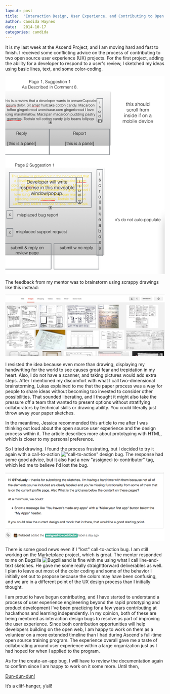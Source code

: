 ```yaml
---
layout: post
title:  "Interaction Design, User Experience, and Contributing to Open Source"
author: Candida Haynes
date:   2014-10-17
categories: candida
---
```



It is my last week at the Ascend Project, and I am moving hard and fast to finish. I received some conflicting advice on the process of contributing to two open source user experience (UX) projects. For the first project, adding the ability for a developer to respond to a user's review, I sketched my ideas using basic lines, text, and some color-coding. 

![picture](/participants/portland/candida/images/first_wireframe.png)

The feedback from my mentor was to brainstorm using scrappy drawings like this instead: 

![picture](/participants/portland/candida/images/scrappy_wireframes.png)

I resisted the idea because even more than drawing, displaying my handwriting for the world to see causes great fear and trepidation in my heart. Also, I do not have a scanner, and taking pictures would add extra steps.  After I mentioned my discomfort with what I call two-dimensional brainstorming, Lukas explained to me that the paper process was a way for people to share ideas without becoming too invested to consider other possibilities. That sounded liberating, and I thought it might also take the pressure off a team that wanted to present options without stratifying collaborators by technical skills or drawing ability. You could literally just throw away your paper sketches.

In the meantime, Jessica recommended this article to me after I was thinking out loud about the open source user experience and the design process within it. The article describes more about prototyping with HTML, which is closer to my personal preference. 

So I tried drawing. I found the process frustrating, but I decided to try it again with a call-to-action !["call-to-action"]() design bug. The response had some good advice, but it also had a new "assigned-to-contributor" tag, which led me to believe I'd lost the bug.

![Github message pic](/participants/portland/candida/images/2014-10-17-assigned.png)

There is some good news even if I "lost" call-to-action bug. I am still working on the Marketplace project, which is great. The mentor responded to me on Bugzilla ![Bugzilla](https://bugzilla.mozilla.org/show_bug.cgi?id=994638)and is fine with me using what I call line-and-text sketches. He gave me some really straightforward deliverables as well. I plan to leave out most of the color coding and some of the behavior I initially set out to propose because the colors may have been confusing, and we are in a different point of the UX design process than I initially thought.



I am proud to have begun contributing, and I have started to understand a process of user experience engineering beyond the rapid prototyping and product development I've been practicing for a few years contributing at hackathons and learning independently. In my opinion, both of these are being mentored as interaction design bugs to resolve as part of improving the user experience. Since both contribution opportunities will help developers building on the open web, I am happy to work on them as a volunteer on a more extended timeline than I had during Ascend's full-time open source training program. The experience overall gave me a taste of collaborating around user experience within a large organization just as I had hoped for when I applied to the program.

As for the create-an-app bug, I will have to review the documentation again to confirm since I am happy to work on it some more. Until then, 

[Dun-dun-dun!](https://www.youtube.com/watch?v=bW7Op86ox9g)

It’s a cliff-hanger, y’all!



